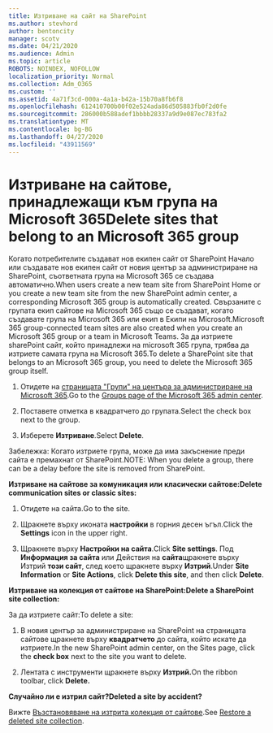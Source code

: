 ```yaml
---
title: Изтриване на сайт на SharePoint
ms.author: stevhord
author: bentoncity
manager: scotv
ms.date: 04/21/2020
ms.audience: Admin
ms.topic: article
ROBOTS: NOINDEX, NOFOLLOW
localization_priority: Normal
ms.collection: Adm_O365
ms.custom: ''
ms.assetid: 4a71f3cd-000a-4a1a-b42a-15b70a8fb6f8
ms.openlocfilehash: 612410700b00f02e524ada86d505883fb0f2d0fe
ms.sourcegitcommit: 286000b588adef1bbbb28337a9d9e087ec783fa2
ms.translationtype: MT
ms.contentlocale: bg-BG
ms.lasthandoff: 04/27/2020
ms.locfileid: "43911569"
---
```

# <a name="delete-sites-that-belong-to-an-microsoft-365-group"></a><span data-ttu-id="cb35c-102">Изтриване на сайтове, принадлежащи към група на Microsoft 365</span><span class="sxs-lookup"><span data-stu-id="cb35c-102">Delete sites that belong to an Microsoft 365 group</span></span>

<span data-ttu-id="cb35c-103">Когато потребителите създават нов екипен сайт от SharePoint Начало или създавате нов екипен сайт от новия център за администриране на SharePoint, съответната група на Microsoft 365 се създава автоматично.</span><span class="sxs-lookup"><span data-stu-id="cb35c-103">When users create a new team site from SharePoint Home or you create a new team site from the new SharePoint admin center, a corresponding Microsoft 365 group is automatically created.</span></span> <span data-ttu-id="cb35c-104">Свързаните с групата екип сайтове на Microsoft 365 също се създават, когато създавате група на Microsoft 365 или екип в Екипи на Microsoft.</span><span class="sxs-lookup"><span data-stu-id="cb35c-104">Microsoft 365 group-connected team sites are also created when you create an Microsoft 365 group or a team in Microsoft Teams.</span></span> <span data-ttu-id="cb35c-105">За да изтриете sharePoint сайт, който принадлежи на microsoft 365 група, трябва да изтриете самата група на Microsoft 365.</span><span class="sxs-lookup"><span data-stu-id="cb35c-105">To delete a SharePoint site that belongs to an Microsoft 365 group, you need to delete the Microsoft 365 group itself.</span></span> 
  
1. <span data-ttu-id="cb35c-106">Отидете на [страницата "Групи" на центъра за администриране на Microsoft 365](https://portal.office.com/adminportal/home#/groups).</span><span class="sxs-lookup"><span data-stu-id="cb35c-106">Go to the [Groups page of the Microsoft 365 admin center](https://portal.office.com/adminportal/home#/groups).</span></span>
    
2. <span data-ttu-id="cb35c-107">Поставете отметка в квадратчето до групата.</span><span class="sxs-lookup"><span data-stu-id="cb35c-107">Select the check box next to the group.</span></span>
    
3. <span data-ttu-id="cb35c-108">Изберете **Изтриване**.</span><span class="sxs-lookup"><span data-stu-id="cb35c-108">Select **Delete**.</span></span>
    
<span data-ttu-id="cb35c-109">Забележка: Когато изтриете група, може да има закъснение преди сайта е премахнат от SharePoint.</span><span class="sxs-lookup"><span data-stu-id="cb35c-109">NOTE: When you delete a group, there can be a delay before the site is removed from SharePoint.</span></span>
  
<span data-ttu-id="cb35c-110">**Изтриване на сайтове за комуникация или класически сайтове:**</span><span class="sxs-lookup"><span data-stu-id="cb35c-110">**Delete communication sites or classic sites:**</span></span>

1. <span data-ttu-id="cb35c-111">Отидете на сайта.</span><span class="sxs-lookup"><span data-stu-id="cb35c-111">Go to the site.</span></span>
  
2. <span data-ttu-id="cb35c-112">Щракнете върху иконата **настройки** в горния десен ъгъл.</span><span class="sxs-lookup"><span data-stu-id="cb35c-112">Click the **Settings** icon in the upper right.</span></span> 
  
3. <span data-ttu-id="cb35c-113">Щракнете върху **Настройки на сайта**.</span><span class="sxs-lookup"><span data-stu-id="cb35c-113">Click **Site settings**.</span></span> <span data-ttu-id="cb35c-114">Под **Информация за сайта** или Действия на **сайта**щракнете върху Изтрий **този сайт**, след което щракнете върху **Изтрий**.</span><span class="sxs-lookup"><span data-stu-id="cb35c-114">Under **Site Information** or **Site Actions**, click **Delete this site**, and then click **Delete**.</span></span>
  
<span data-ttu-id="cb35c-115">**Изтриване на колекция от сайтове на SharePoint:**</span><span class="sxs-lookup"><span data-stu-id="cb35c-115">**Delete a SharePoint site collection:**</span></span>

<span data-ttu-id="cb35c-116">За да изтриете сайт:</span><span class="sxs-lookup"><span data-stu-id="cb35c-116">To delete a site:</span></span>
  
1. <span data-ttu-id="cb35c-117">В новия център за администриране на SharePoint на страницата сайтове щракнете върху **квадратчето** до сайта, който искате да изтриете.</span><span class="sxs-lookup"><span data-stu-id="cb35c-117">In the new SharePoint admin center, on the Sites page, click the **check box** next to the site you want to delete.</span></span> 
    
2. <span data-ttu-id="cb35c-118">Лентата с инструменти щракнете върху **Изтрий.**</span><span class="sxs-lookup"><span data-stu-id="cb35c-118">On the ribbon toolbar, click **Delete.**</span></span>
    
<span data-ttu-id="cb35c-119">**Случайно ли е изтрил сайт?**</span><span class="sxs-lookup"><span data-stu-id="cb35c-119">**Deleted a site by accident?**</span></span>

<span data-ttu-id="cb35c-120">Вижте [Възстановяване на изтрита колекция от сайтове](https://go.microsoft.com/fwlink/?linkid=867660).</span><span class="sxs-lookup"><span data-stu-id="cb35c-120">See [Restore a deleted site collection](https://go.microsoft.com/fwlink/?linkid=867660).</span></span>
  

